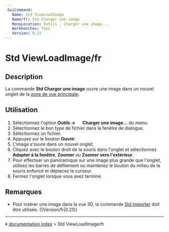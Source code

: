 ```yaml
---
 GuiCommand:
   Name: Std ViewLoadImage
   Name/fr: Std Charger une image
   MenuLocation: Outils , Charger une image...
   Workbenches: Tous
   Version: 0.21
---
```


# Std ViewLoadImage/fr

## Description

La commande **Std Charger une image** ouvre une image dans un nouvel onglet de la [zone de vue principale](Main_view_area/fr.md).



## Utilisation

1.  Sélectionnez l\'option **Outils → <img src="images/Std_ViewLoadImage.svg" width=16px> Charger une image...** du menu.
2.  Sélectionnez le bon type de fichier dans la fenêtre de dialogue.
3.  Sélectionnez un fichier.
4.  Appuyez sur le bouton **Ouvrir**.
5.  L\'image s\'ouvre dans un nouvel onglet.
6.  Cliquez avec le bouton droit de la souris dans l\'onglet et sélectionnez **Adapter à la fenêtre**, **Zoomer** ou **Zoomer vers l'extérieur**.
7.  Pour effectuer un panoramique sur une image plus grande que l\'onglet, utilisez les barres de défilement ou maintenez le bouton du milieu de la souris enfoncé et déplacez le curseur.
8.  Fermez l\'onglet lorsque vous avez terminé.



## Remarques

-   Pour insérer une image dans la vue 3D, la commande [Std Importer](Std_Import/fr.md) doit être utilisée. {{Version/fr|0.21}}



---
⏵ [documentation index](../README.md) > Std ViewLoadImage/fr

